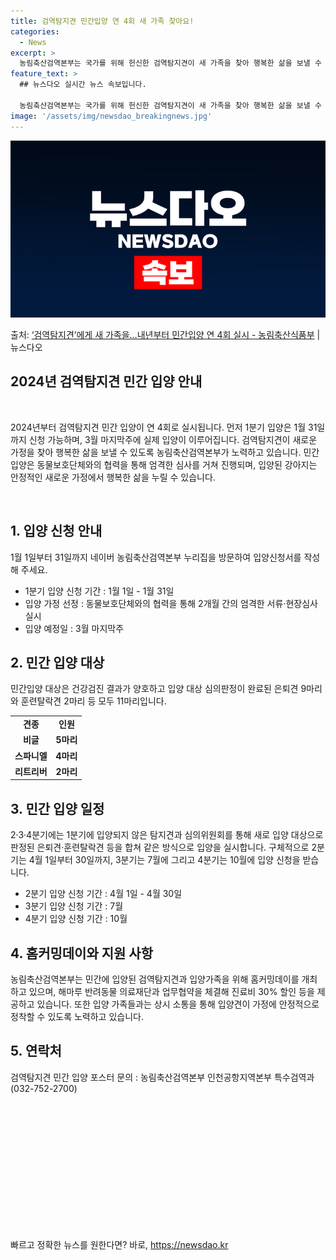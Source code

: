 ```yaml
---
title: 검역탐지견 민간입양 연 4회 새 가족 찾아요!
categories:
  - News
excerpt: >
  농림축산검역본부는 국가를 위해 헌신한 검역탐지견이 새 가족을 찾아 행복한 삶을 보낼 수 있도록 2024년 검…
feature_text: >
  ## 뉴스다오 실시간 뉴스 속보입니다.

  농림축산검역본부는 국가를 위해 헌신한 검역탐지견이 새 가족을 찾아 행복한 삶을 보낼 수 있도록 2024년 검…
image: '/assets/img/newsdao_breakingnews.jpg'
---
```


![뉴스다오 속보](/assets/img/newsdao_breakingnews.jpg)

<p>출처: <a href="https://newsdao.kr/2874" rel="dofollow">‘검역탐지견’에게 새 가족을…내년부터 민간입양 연 4회 실시 - 농림축산식품부</a> | 뉴스다오</p>

<h2 data-ke-size="size26">2024년 검역탐지견 민간 입양 안내</h2>
<p data-ke-size="size16">&nbsp;</p>
2024년부터 검역탐지견 민간 입양이 연 4회로 실시됩니다. 먼저 1분기 입양은 1월 31일까지 신청 가능하며, 3월 마지막주에 실제 입양이 이루어집니다. 검역탐지견이 새로운 가정을 찾아 행복한 삶을 보낼 수 있도록 농림축산검역본부가 노력하고 있습니다. 민간입양은 동물보호단체와의 협력을 통해 엄격한 심사를 거쳐 진행되며, 입양된 강아지는 안정적인 새로운 가정에서 행복한 삶을 누릴 수 있습니다.
<p data-ke-size="size16">&nbsp;</p>

<h2 data-ke-size="size26">1. 입양 신청 안내</h2>
<p data-ke-size="size16">1월 1일부터 31일까지 네이버 농림축산검역본부 누리집을 방문하여 입양신청서를 작성해 주세요.</p>
<ul>
	<li>1분기 입양 신청 기간 : 1월 1일 - 1월 31일</li>
	<li>입양 가정 선정 : 동물보호단체와의 협력을 통해 2개월 간의 엄격한 서류·현장심사 실시</li>
	<li>입양 예정일 : 3월 마지막주</li>
</ul>

<h2 data-ke-size="size26">2. 민간 입양 대상</h2>
<p data-ke-size="size16">민간입양 대상은 건강검진 결과가 양호하고 입양 대상 심의판정이 완료된 은퇴견 9마리와 훈련탈락견 2마리 등 모두 11마리입니다. </p>
<table>
	<tr>
		<td style="text-align: center; height: 17px;"><b>견종</b></td>
		<td style="text-align: center; height: 17px;"><b>인원</b></td>
	</tr>
	<tr>
		<td style="text-align: center; height: 17px;"><b>비글</b></td>
		<td style="text-align: center; height: 17px;"><b>5마리</b></td>
	</tr>
	<tr>
		<td style="text-align: center; height: 17px;"><b>스파니엘</b></td>
		<td style="text-align: center; height: 17px;"><b>4마리</b></td>
	</tr>
	<tr>
		<td style="text-align: center; height: 17px;"><b>리트리버</b></td>
		<td style="text-align: center; height: 17px;"><b>2마리</b></td>
	</tr>
</table>

<h2 data-ke-size="size26">3. 민간 입양 일정</h2>
<p data-ke-size="size16">2·3·4분기에는 1분기에 입양되지 않은 탐지견과 심의위원회를 통해 새로 입양 대상으로 판정된 은퇴견·훈련탈락견 등을 합쳐 같은 방식으로 입양을 실시합니다. 구체적으로 2분기는 4월 1일부터 30일까지, 3분기는 7월에 그리고 4분기는 10월에 입양 신청을 받습니다.</p>
<ul>
	<li>2분기 입양 신청 기간 : 4월 1일 - 4월 30일</li>
	<li>3분기 입양 신청 기간 : 7월</li>
	<li>4분기 입양 신청 기간 : 10월</li>
</ul>

<h2 data-ke-size="size26">4. 홈커밍데이와 지원 사항</h2>
<p data-ke-size="size16">농림축산검역본부는 민간에 입양된 검역탐지견과 입양가족을 위해 홈커밍데이를 개최하고 있으며, 해마루 반려동물 의료재단과 업무협약을 체결해 진료비 30% 할인 등을 제공하고 있습니다. 또한 입양 가족들과는 상시 소통을 통해 입양견이 가정에 안정적으로 정착할 수 있도록 노력하고 있습니다.</p>

<h2 data-ke-size="size26">5. 연락처</h2>
<p data-ke-size="size16">검역탐지견 민간 입양 포스터 문의 : 농림축산검역본부 인천공항지역본부 특수검역과(032-752-2700)</p>
<p data-ke-size="size16">&nbsp;</p>
<p data-ke-size="size16">&nbsp;</p>
<p data-ke-size="size16">&nbsp;</p>
<p data-ke-size="size16">&nbsp;</p>
<p data-ke-size="size16">&nbsp;</p>
<p data-ke-size="size16">&nbsp;</p>
<p data-ke-size="size16">&nbsp;</p> 

빠르고 정확한 뉴스를 원한다면? 바로, <a href="https://newsdao.kr" rel="dofollow">https://newsdao.kr</a>


    
